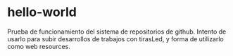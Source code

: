 # hello-world

Prueba de funcionamiento del sistema de repositorios de github.
Intento de usarlo para subir desarrollos de trabajos con tirasLed, y forma de utilizarlo como web resources.
